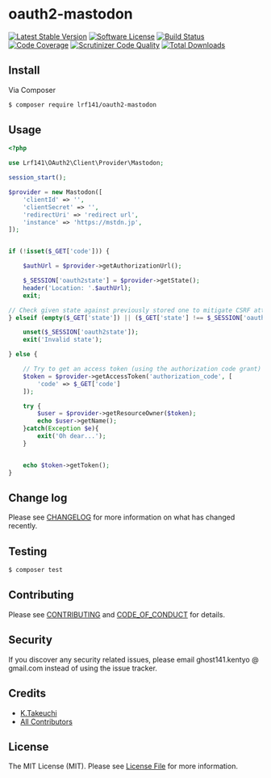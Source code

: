 # oauth2-mastodon

[![Latest Stable Version](https://poser.pugx.org/lrf141/oauth2-mastodon/v/stable)](https://packagist.org/packages/lrf141/oauth2-mastodon)
[![Software License][ico-license]](LICENSE.md)
[![Build Status](https://travis-ci.org/lrf141/oauth2-mastodon.svg?branch=master)](https://travis-ci.org/lrf141/oauth2-mastodon)
[![Code Coverage](https://scrutinizer-ci.com/g/lrf141/oauth2-mastodon/badges/coverage.png?b=master)](https://scrutinizer-ci.com/g/lrf141/oauth2-mastodon/?branch=master)
[![Scrutinizer Code Quality](https://scrutinizer-ci.com/g/lrf141/oauth2-mastodon/badges/quality-score.png?b=master)](https://scrutinizer-ci.com/g/lrf141/oauth2-mastodon/?branch=master)
[![Total Downloads](https://img.shields.io/packagist/dt/lrf141/oauth2-mastodon.svg?style=flat-square)](https://packagist.org/packages/lrf141/oauth2-mastodon)


## Install

Via Composer

``` bash
$ composer require lrf141/oauth2-mastodon
```

## Usage

``` php
<?php

use Lrf141\OAuth2\Client\Provider\Mastodon;

session_start();

$provider = new Mastodon([
    'clientId' => '',
    'clientSecret' => '',
    'redirectUri' => 'redirect url',
    'instance' => 'https://mstdn.jp',
]);


if (!isset($_GET['code'])) {

    $authUrl = $provider->getAuthorizationUrl();

    $_SESSION['oauth2state'] = $provider->getState();
    header('Location: '.$authUrl);
    exit;

// Check given state against previously stored one to mitigate CSRF attack
} elseif (empty($_GET['state']) || ($_GET['state'] !== $_SESSION['oauth2state'])) {

    unset($_SESSION['oauth2state']);
    exit('Invalid state');

} else {

    // Try to get an access token (using the authorization code grant)
    $token = $provider->getAccessToken('authorization_code', [
        'code' => $_GET['code']
    ]);

    try {
        $user = $provider->getResourceOwner($token);
        echo $user->getName();
    }catch(Exception $e){
        exit('Oh dear...');
    }


    echo $token->getToken();
}

```

## Change log

Please see [CHANGELOG](CHANGELOG.md) for more information on what has changed recently.

## Testing

``` bash
$ composer test
```

## Contributing

Please see [CONTRIBUTING](CONTRIBUTING.md) and [CODE_OF_CONDUCT](CODE_OF_CONDUCT.md) for details.

## Security

If you discover any security related issues, please email ghost141.kentyo @ gmail.com instead of using the issue tracker.

## Credits

- [K.Takeuchi][link-author]
- [All Contributors][link-contributors]

## License

The MIT License (MIT). Please see [License File](LICENSE.md) for more information.

[ico-version]: https://img.shields.io/packagist/v/:vendor/:package_name.svg?style=flat-square
[ico-license]: https://img.shields.io/badge/license-MIT-brightgreen.svg?style=flat-square
[ico-travis]: https://img.shields.io/travis/:vendor/:package_name/master.svg?style=flat-square
[ico-scrutinizer]: https://img.shields.io/scrutinizer/coverage/g/:vendor/:package_name.svg?style=flat-square
[ico-code-quality]: https://img.shields.io/scrutinizer/g/:vendor/:package_name.svg?style=flat-square
[ico-downloads]: https://img.shields.io/packagist/dt/:vendor/:package_name.svg?style=flat-square

[link-packagist]: https://packagist.org/packages/:vendor/:package_name
[link-travis]: https://travis-ci.org/:vendor/:package_name
[link-scrutinizer]: https://scrutinizer-ci.com/g/:vendor/:package_name/code-structure
[link-code-quality]: https://scrutinizer-ci.com/g/:vendor/:package_name
[link-downloads]: https://packagist.org/packages/:vendor/:package_name
[link-author]: https://github.com/:author_username
[link-contributors]: ../../contributors
